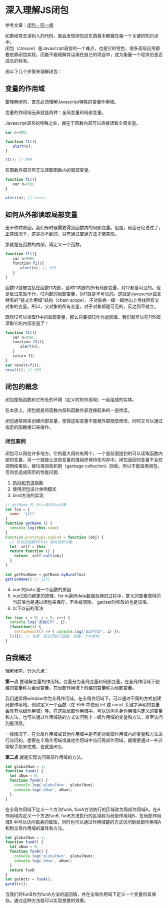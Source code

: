 # 深入理解JS闭包

参考文章：[闭包 - 阮一峰](https://www.ruanyifeng.com/blog/2009/08/learning_javascript_closures.html)

如果经常去读别人的代码，就会发现闭包这东西基本都藏在每一个关键的知识点中。<br>
闭包（closure）是Javascript语言的一个难点，也是它的特色，很多高级应用都要依靠闭包实现。而能不能理解并运用在自己的项目中，成为衡量一个程序员是否成长的标准。


<!-- 简单来说，就是在一个函数内部声明的变量或函数可以被外部访问。 -->

用以下几个步骤来理解闭包：

## 变量的作用域

要理解闭包，首先必须理解Javascript特殊的变量作用域。

变量的作用域无非就是两种：全局变量和局部变量。

Javascript语言的特殊之处，就在于函数内部可以直接读取全局变量。

```js
var n=999;

function f1(){
　　alert(n);
}

f1(); // 999
```
在函数外部自然无法读取函数内的局部变量。

```js
function f1(){
　　var n=999;
}

alert(n); // error
```

## 如何从外部读取局部变量

出于种种原因，我们有时候需要得到函数内的局部变量。但是，前面已经说过了，正常情况下，这是办不到的，只有通过变通方法才能实现。

那就是在函数的内部，再定义一个函数。
```js
function f1(){
　　var n=999;
　　function f2(){
　　　　alert(n); // 999
　　}
}
```
函数f2就被包括在函数f1内部，这时f1内部的所有局部变量，对f2都是可见的。但是反过来就不行，f2内部的局部变量，对f1就是不可见的。这就是Javascript语言特有的"链式作用域"结构（chain scope），子对象会一级一级地向上寻找所有父对象的变量。所以，父对象的所有变量，对子对象都是可见的，反之则不成立。

既然f2可以读取f1中的局部变量，那么只要把f2作为返回值，我们就可以在f1外部读取它的内部变量了！

```js
function f1(){
　　var n=999;
　　function f2(){
　　　　alert(n);
　　}
　　return f2;
}
var result=f1();
result(); // 999
```

## 闭包的概念
闭包是指函数和它所处的环境（定义时的作用域）一起组成的实体。

在本质上，闭包就是将函数内部和函数外部连接起来的一座桥梁。

闭包通常用来创建内部变量，使得这些变量不能被外部随意修改，同时又可以通过指定的函数接口来操作。



<!-- 
JavaScript 中的函数都有一个内部属性 [[Scope]]，用于存储这个函数所在的作用域链。当函数执行完毕后，其内部声明的变量仍然存在，只是无法被外部访问到，因为作用域链已经销毁了。如果要让函数内部变量持久化，我们就需要使用闭包。

使用闭包的方法是在一个函数内部再返回一个函数，这样就可以将内部变量保存下来了。如下例子：
```javascript
function add(x) {
  return function(y) {
    console.log(x+y);
  }
}

const add5 = add(5); // 接收一个参数x，并返回一个新函数
add5(3); // 在新函数中传递参数y
```
闭包可以帮助我们将函数相关的变量隐藏起来，避免变量被外部篡改，并且可以让我们在一定程度上模拟面向对象编程中的私有成员和方法。但是需要注意，当闭包引用的变量发生变化时，会影响到整个应用程序的执行效率和内存消耗，所以在使用闭包时应该谨慎权衡利弊。

### 变量的作用域
在一个作用域中使用了另一个作用域的变量，这是我对闭包最简单的一个表述。<br>
而在这当中最重要的就是`作用域`这个知识点。

变量的作用域无非就是两种：全局变量和局部变量。
```javascript

var cool = '全局变量'

function func() {
  var instr = '局部变量‘
  outstr = '全局变量' // 实际上声明了一个全局变量
}

```

### 在外部读取局部变量

```javascript
function f1(){
  var n = 999;

  return function() {
    alert(n)
  }
}

var result = f1()
result() // 999
```

通过以上的方法，在函数f1内定义一个子函数，子函数中引用函数内部的局部变量n，最后再将这个子函数返回。<br>
因为只有函数内部的子函数才能读取局部变量，因此可以把闭包简单理解成"定义在一个函数内部的函数"。在本质上，闭包就是将函数内部和函数外部连接起来的一座桥梁。 -->

### 闭包案例

闭包可以用在许多地方。它的最大用处有两个，一个是前面提到的可以读取函数内部的变量，另一个就是让这些变量的值始终保持在内存中。闭包返回的变量不会在调用结束后，被垃圾回收机制（garbage collection）回收。所以不能滥用闭包，否则会造成网页的性能问题.

1. [防抖和节流](/csdn/utils/debounceThrottle.html)函数<br>
2. 使用闭包设计单例模式
3. bind方法的实现
```js
// getName 的 this指向foo对象
let foo = {
  name: 'jill'
}
function getName () {
  console.log(this.name)
}
Function.prototype.myBind = function (obj) {
  // 将当前函数的this 指向目标对象
  let _self = this
  return function () {
    return _self.call(obj)
  }
}
 
let getFooName = getName.myBind(foo)
getFooName() // jill
```
4. vue 的data 是一个函数的原因
5. vue2双向绑定的原理，for in遍历data数据劫持的过程中，定义的变量取得的当前值也是通过闭包来保存，不会被清除， get/set时修改的也是该值。
6. 以下以前的写法
```javascript
for (var i = 0; i < 5; i++) {
  console.log('直接打印', i);
  (function(i) {
    setTimeout(() => { console.log('延迟打印', i) });
  })(i); // 包裹一层立即执行函数，创建一个作用域
}
```

## 自我概述

理解闭包，分为几点：

**第一点** 要理解变量的作用域，变量分为全局变量和局部变量，在全局作用域下创建的变量称为全局变量，在局部作用域下创建的变量称为局部变量。

我们通常将window作为全局作用域，在全局作用域下，可以通过不同的方式创建局部作用域，例如定义一个函数（在 ES6 中使用 let 或 const 关键字声明的变量会具有块级作用域）等。在这些局部作用域中，可以访问本身作用域内定义的变量和方法，也可以通过作用域链的方式访问到上一级作用域的变量和方法，直至访问到最顶层。

一般情况下，在全局作用域或其他作用域中是不能对局部作用域内的变量和方法进行访问的。想要在全局作用域或其他作用域中访问局部作用域，就需要通过一些非常规手段来完成，也就是`闭包`。

**第二点** 就是实现访问局部作用域的方法。

```js
let globalNum = 1;
function funA() {
  let aNum = 0;
  function funB() {
    console.log('globalNum', globalNum);
    console.log('aNum', aNum);
  }
}
```

在全局作用域下定义一个方法funA, funA方法执行的区域称为局部作用域A，在A作用域内定义一个方法funB, funB方法执行的区域称为局部作用域B，在局部作用域B 中可以访问自身的属性，同时也可以通过作用域链的方式访问到局部作用域A和到全局作用域的属性和方法。


```js
let globalNum = 1;
function funA() {
  let aNum = 0;
  function funB() {
    console.log('globalNum', globalNum);
    console.log('aNum', aNum);
  }
  return funB
}
let getAttr = funA();
getAttr();
```

当我们将funB作为funA方法的返回值，并在全局作用域下定义一个变量将其保存。通过这种方法就可以实现想要的效果。

